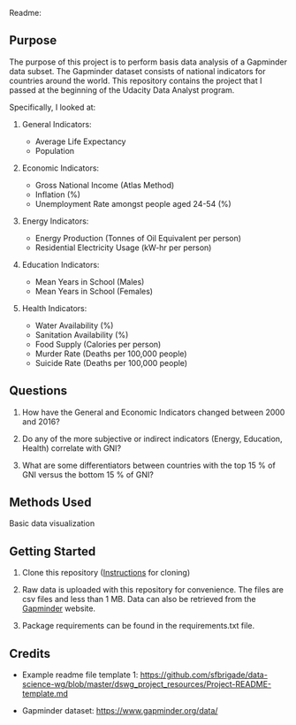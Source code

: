 Readme:

## Purpose

The purpose of this project is to perform basis data analysis of a Gapminder data subset. The Gapminder dataset consists of national indicators for countries around the world. This repository contains the project that I passed at the beginning of the Udacity Data Analyst program.

Specifically, I looked at:

1. General Indicators:
    * Average Life Expectancy
    * Population

2. Economic Indicators:
    * Gross National Income (Atlas Method)
    * Inflation (%)
    * Unemployment Rate amongst people aged 24-54 (%)

3. Energy Indicators:
    * Energy Production (Tonnes of Oil Equivalent per person)
    * Residential Electricity Usage (kW-hr per person)

4. Education Indicators:
    * Mean Years in School (Males)
    * Mean Years in School (Females)

5. Health Indicators:
    * Water Availability (%)
    * Sanitation Availability (%)
    * Food Supply (Calories per person)
    * Murder Rate (Deaths per 100,000 people)
    * Suicide Rate (Deaths per 100,000 people)

## Questions

1. How have the General and Economic Indicators changed between 2000 and 2016?

2. Do any of the more subjective or indirect indicators (Energy, Education, Health) correlate with GNI?

3. What are some differentiators between countries with the top 15 % of GNI versus the bottom 15 % of GNI?

## Methods Used

Basic data visualization

## Getting Started

1. Clone this repository ([Instructions](https://help.github.com/en/articles/cloning-a-repository) for cloning)

2. Raw data is uploaded with this repository for convenience. The files are csv files and less than 1 MB. Data can also be retrieved from the [Gapminder](https://www.gapminder.org/data/) website.

3. Package requirements can be found in the requirements.txt file.

## Credits

* Example readme file template 1: https://github.com/sfbrigade/data-science-wg/blob/master/dswg_project_resources/Project-README-template.md

* Gapminder dataset: https://www.gapminder.org/data/

